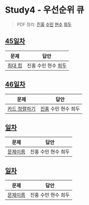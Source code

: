 # Study4 - 우선순위 큐
> PDF 정리: [진홍](self_study/kjh.md) [수민](self_study/ysm.pdf) [현수](self_study/hhs.md) [희두](self_study/jhd.md)

## [45일차](Day45)

| 문제                 | 답안                |
| -------------------- | ------------------- |
| [최대 힙](https://www.acmicpc.net/problem/11279) | 진홍 수민 현수 [희두](Day45/jhd.cpp) |

## [46일차](Day46)

| 문제                 | 답안                |
| -------------------- | ------------------- |
| [카드 정렬하기](https://www.acmicpc.net/problem/1715) | [진홍](Day45/kjh.kt) 수민 현수 희두 |

## [일차](Day)

| 문제                 | 답안                |
| -------------------- | ------------------- |
| [문제이름](문제링크) | 진홍 수민 현수 희두 |

## [일차](Day)

| 문제                 | 답안                |
| -------------------- | ------------------- |
| [문제이름](문제링크) | 진홍 수민 현수 희두 |
